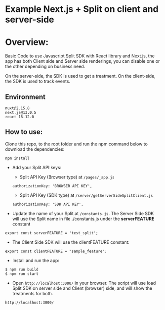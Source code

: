 # Example Next.js + Split on client and server-side
# Overview:
Basic Code to use Javascript Split SDK with React library and Next.js, the app has both Client side and Server side renderings, you can disable one or the other depending on business need.

On the server-side, the SDK is used to get a treatment.
On the client-side, the SDK is used to track events.

## Environment 

```
nuxt@2.15.8
next.js@13.0.5
react 16.12.0
```

## How to use:

Clone this repo, to the root folder and run the npm command below to download the dependencies:

```
npm install
```


 - Add your Split API keys:
   - Split API Key (Browser type) at `/pages/_app.js`
   ```
   authorizationKey: 'BROWSER API KEY',
   ```

   - Split API Key (SDK type) at `/server/getServerSideSplitClient.js`

   ```
   authorizationKey: 'SDK API KEY',
   ```

 - Update the name of your Split at `/constants.js`. The Server Side SDK will use the Split name in file ./constants.js under the **serverFEATURE** constant

 ```
export const serverFEATURE = 'test_split';

 ```
- The Client Side SDK will use the clientFEATURE constant:

```
export const clientFEATURE = "sample_feature";
```

 - Install and run the app:

```
$ npm run build
$ npm run start
```

 - Open `http://localhost:3000/` in your browser. The script will use load Split SDK on server side and Client (browser) side, and will show the treatments for both.

```
http://localhost:3000/